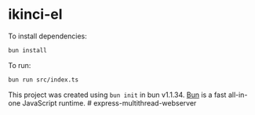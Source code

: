# ikinci-el

To install dependencies:

```bash
bun install
```

To run:

```bash
bun run src/index.ts
```

This project was created using `bun init` in bun v1.1.34. [Bun](https://bun.sh) is a fast all-in-one JavaScript runtime.
#   e x p r e s s - m u l t i t h r e a d - w e b s e r v e r  
 